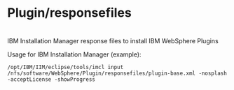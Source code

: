 #
# Plugin/responsefiles
#

IBM Installation Manager response files to install IBM WebSphere Plugins

Usage for IBM Installation Manager (example):

```
/opt/IBM/IIM/eclipse/tools/imcl input /nfs/software/WebSphere/Plugin/responsefiles/plugin-base.xml -nosplash -acceptLicense -showProgress
```
